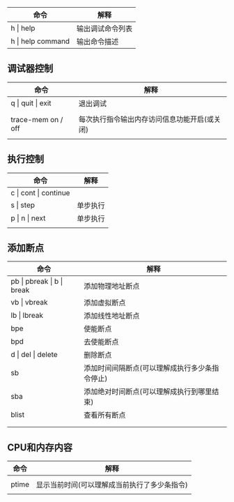 | 命令              | 解释             |
| ----------------- | ---------------- |
| h \| help         | 输出调试命令列表 |
| h \| help command | 输出命令描述     |



## 调试器控制

| 命令               | 解释                                         |
| ------------------ | -------------------------------------------- |
| q \| quit \| exit  | 退出调试                                     |
|                    |                                              |
| trace-mem on / off | 每次执行指令输出内存访问信息功能开启(或关闭) |
|                    |                                              |



## 执行控制

| 命令                  | 解释     |
| --------------------- | -------- |
| c \| cont \| continue |          |
| s \| step             | 单步执行 |
| p \| n \| next        | 单步执行 |
|                       |          |





## 添加断点

| 命令                       | 解释                                           |
| -------------------------- | ---------------------------------------------- |
| pb \| pbreak \| b \| break | 添加物理地址断点                               |
| vb \| vbreak               | 添加虚拟断点                                   |
| lb \| lbreak               | 添加线性地址断点                               |
| bpe                        | 使能断点                                       |
| bpd                        | 去使能断点                                     |
| d \| del \| delete         | 删除断点                                       |
| sb                         | 添加时间间隔断点(可以理解成执行多少条指令停止) |
| sba                        | 添加绝对时间断点(可以理解成执行到哪里结束)     |
| blist                      | 查看所有断点                                   |
|                            |                                                |
|                            |                                                |



## CPU和内存内容

| 命令  | 解释                                         |
| ----- | -------------------------------------------- |
|       |                                              |
| ptime | 显示当前时间(可以理解成当前执行了多少条指令) |
|       |                                              |

